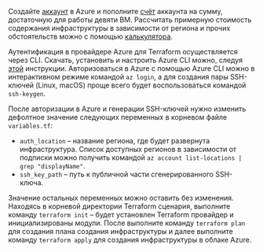 Создайте [аккаунт](https://portal.azure.com/#home) в Azure и пополните [счёт](https://portal.azure.com/#view/Microsoft_Azure_GTM/ModernBillingMenuBlade/~/BillingAccounts) аккаунта на сумму, достаточную для работы девяти ВМ. Рассчитать примерную стоимость содержания инфраструктуры в зависимости от региона и прочих обстоятельств можно с помощью [калькулятора](https://azure.com/e/26977c150e854617a888fb3a7d1a399d).

Аутентификация в провайдере Azure для Terraform осуществляется через CLI. Скачать, установить и настроить Azure CLI можно, следуя [этой](https://learn.microsoft.com/ru-ru/cli/azure/install-azure-cli) инструкции. Авторизоваться в Azure с помощью Azure CLI можно в интерактивном режиме командой `az login`, а для создания пары SSH-ключей (Linux, macOS) проще всего будет воспользоваться командой `ssh-keygen`.

После авторизации в Azure и генерации SSH-ключей нужно изменить дефолтное значение следующих переменных в корневом файле `variables.tf`:
* `auth_location` – название региона, где будет развернута инфраструктура. Список доступных регионов в зависимости от подписки можно получить командой `az account list-locations | grep "displayName"`.
* `ssh_key_path` – путь к публичной части сгенерированного SSH-ключа.

Значение остальных переменных можно оставить без изменения. Находясь в корневой директории Terraform сценария, выполните команду `terraform init` – будет установлен Terraform провайдер и инициализированы модули. После выполните команду `terraform plan` для создания плана создания инфраструктуры и далее выполните команду `terraform apply` для создания инфраструктуры в облаке Azure.